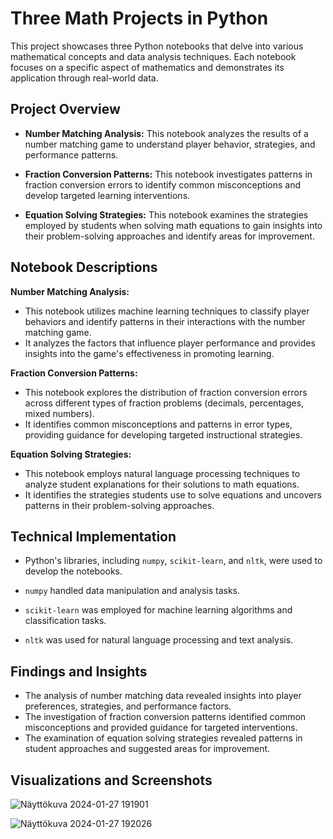 # Three Math Projects in Python

This project showcases three Python notebooks that delve into various mathematical concepts and data analysis techniques. Each notebook focuses on a specific aspect of mathematics and demonstrates its application through real-world data.

## Project Overview

* **Number Matching Analysis:** This notebook analyzes the results of a number matching game to understand player behavior, strategies, and performance patterns.

* **Fraction Conversion Patterns:** This notebook investigates patterns in fraction conversion errors to identify common misconceptions and develop targeted learning interventions.

* **Equation Solving Strategies:** This notebook examines the strategies employed by students when solving math equations to gain insights into their problem-solving approaches and identify areas for improvement.

## Notebook Descriptions

**Number Matching Analysis:**

* This notebook utilizes machine learning techniques to classify player behaviors and identify patterns in their interactions with the number matching game.
* It analyzes the factors that influence player performance and provides insights into the game's effectiveness in promoting learning.

**Fraction Conversion Patterns:**

* This notebook explores the distribution of fraction conversion errors across different types of fraction problems (decimals, percentages, mixed numbers).
* It identifies common misconceptions and patterns in error types, providing guidance for developing targeted instructional strategies.

**Equation Solving Strategies:**

* This notebook employs natural language processing techniques to analyze student explanations for their solutions to math equations.
* It identifies the strategies students use to solve equations and uncovers patterns in their problem-solving approaches.

## Technical Implementation

* Python's libraries, including `numpy`, `scikit-learn`, and `nltk`, were used to develop the notebooks.
* `numpy` handled data manipulation and analysis tasks.

* `scikit-learn` was employed for machine learning algorithms and classification tasks.
* `nltk` was used for natural language processing and text analysis.

## Findings and Insights

* The analysis of number matching data revealed insights into player preferences, strategies, and performance factors.
* The investigation of fraction conversion patterns identified common misconceptions and provided guidance for targeted interventions.
* The examination of equation solving strategies revealed patterns in student approaches and suggested areas for improvement.

## Visualizations and Screenshots
![Näyttökuva 2024-01-27 191901](https://github.com/UserGotem/Python-in-mathematics/assets/123076970/31b18c1c-63b6-4b69-b8a0-ab8fcecf9504)

![Näyttökuva 2024-01-27 192026](https://github.com/UserGotem/Python-in-mathematics/assets/123076970/e18e4547-b3ec-42f2-96e3-a87938cb424f)


